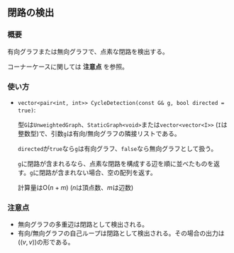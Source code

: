 ## 閉路の検出

### 概要

有向グラフまたは無向グラフで、点素な閉路を検出する。

コーナーケースに関しては **注意点** を参照。

### 使い方

- `vector<pair<int, int>> CycleDetection(const G& g, bool directed = true)`:
  
  型`G`は`UnweightedGraph`、`StaticGraph<void>`または`vector<vector<I>>` (`I`は整数型)で、引数`g`は有向/無向グラフの隣接リストである。
  
  `directed`が`true`なら`g`は有向グラフ、`false`なら無向グラフとして扱う。

  `g`に閉路が含まれるなら、点素な閉路を構成する辺を順に並べたものを返す。`g`に閉路が含まれない場合、空の配列を返す。
  
  計算量は$\mathrm{O}(n+m)$ ($n$は頂点数、$m$は辺数)

### 注意点

- 無向グラフの多重辺は閉路として検出される。
- 有向/無向グラフの自己ループは閉路として検出される。その場合の出力は$((v,v))$の形である。
